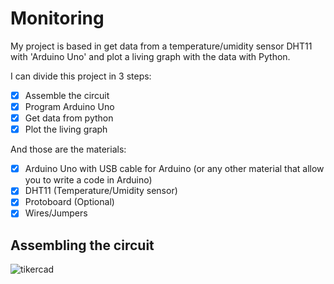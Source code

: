 # Monitoring

My project is based in get data from a temperature/umidity sensor DHT11 with 'Arduino Uno' and plot a living graph with the data with Python.

I can divide this project in 3 steps:

 - [x] Assemble the circuit
 - [x] Program Arduino Uno
 - [x] Get data from python
 - [x] Plot the living graph

And those are the materials:

 - [x] Arduino Uno with USB cable for Arduino (or any other material that allow you to write a code in Arduino)
 - [x] DHT11 (Temperature/Umidity sensor)
 - [x] Protoboard (Optional)
 - [x] Wires/Jumpers
 
## Assembling the circuit

![tikercad](https://user-images.githubusercontent.com/69547580/116621847-2f230480-a91a-11eb-984e-d53bd5ba0c9e.jpgs=200)







